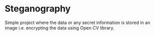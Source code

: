 # Steganography
Simple project where the data or any secret information is stored in an image i.e. encrypting the data using Open CV library.

